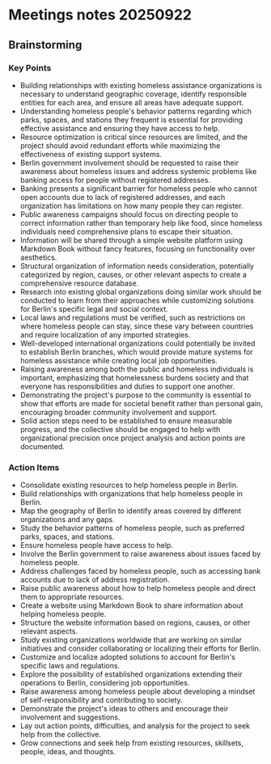 # Meetings notes 20250922

## Brainstorming

### Key Points
- Building relationships with existing homeless assistance organizations is necessary to understand geographic coverage, identify responsible entities for each area, and ensure all areas have adequate support. 
- Understanding homeless people's behavior patterns regarding which parks, spaces, and stations they frequent is essential for providing effective assistance and ensuring they have access to help. 
- Resource optimization is critical since resources are limited, and the project should avoid redundant efforts while maximizing the effectiveness of existing support systems. 
- Berlin government involvement should be requested to raise their awareness about homeless issues and address systemic problems like banking access for people without registered addresses. 
- Banking presents a significant barrier for homeless people who cannot open accounts due to lack of registered addresses, and each organization has limitations on how many people they can register. 
- Public awareness campaigns should focus on directing people to correct information rather than temporary help like food, since homeless individuals need comprehensive plans to escape their situation. 
- Information will be shared through a simple website platform using Markdown Book without fancy features, focusing on functionality over aesthetics. 
- Structural organization of information needs consideration, potentially categorized by region, causes, or other relevant aspects to create a comprehensive resource database. 
- Research into existing global organizations doing similar work should be conducted to learn from their approaches while customizing solutions for Berlin's specific legal and social context. 
- Local laws and regulations must be verified, such as restrictions on where homeless people can stay, since these vary between countries and require localization of any imported strategies. 
- Well-developed international organizations could potentially be invited to establish Berlin branches, which would provide mature systems for homeless assistance while creating local job opportunities. 
- Raising awareness among both the public and homeless individuals is important, emphasizing that homelessness burdens society and that everyone has responsibilities and duties to support one another. 
- Demonstrating the project's purpose to the community is essential to show that efforts are made for societal benefit rather than personal gain, encouraging broader community involvement and support. 
- Solid action steps need to be established to ensure measurable progress, and the collective should be engaged to help with organizational precision once project analysis and action points are documented. 

### Action Items
- Consolidate existing resources to help homeless people in Berlin.
- Build relationships with organizations that help homeless people in Berlin.
- Map the geography of Berlin to identify areas covered by different organizations and any gaps.
- Study the behavior patterns of homeless people, such as preferred parks, spaces, and stations.
- Ensure homeless people have access to help.
- Involve the Berlin government to raise awareness about issues faced by homeless people.
- Address challenges faced by homeless people, such as accessing bank accounts due to lack of address registration.
- Raise public awareness about how to help homeless people and direct them to appropriate resources.
- Create a website using Markdown Book to share information about helping homeless people.
- Structure the website information based on regions, causes, or other relevant aspects.
- Study existing organizations worldwide that are working on similar initiatives and consider collaborating or localizing their efforts for Berlin.
- Customize and localize adopted solutions to account for Berlin's specific laws and regulations.
- Explore the possibility of established organizations extending their operations to Berlin, considering job opportunities.
- Raise awareness among homeless people about developing a mindset of self-responsibility and contributing to society.
- Demonstrate the project's ideas to others and encourage their involvement and suggestions.
- Lay out action points, difficulties, and analysis for the project to seek help from the collective.
- Grow connections and seek help from existing resources, skillsets, people, ideas, and thoughts.